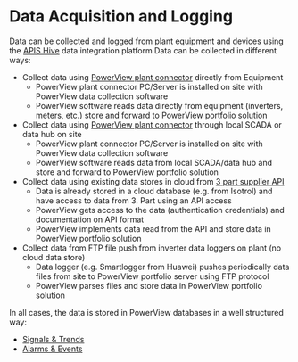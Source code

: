 # Data Acquisition and Logging

Data can be collected and logged from plant equipment and devices using the <a href="https://docs.prediktor.com/docs/foundation9/APIS_Hive/APIS_Hive.html" target="_blank">APIS Hive</a> data integration platform
Data can be collected in different ways:

- Collect data using [PowerView plant connector](PowerView%20Plant%20Connector/PowerView%20Plant%20Connector.md) directly from Equipment
    - PowerView plant connector PC/Server is installed on site with PowerView data collection software
    - PowerView software reads data directly from equipment (inverters, meters, etc.) store and forward to PowerView portfolio solution
- Collect data using [PowerView plant connector](PowerView%20Plant%20Connector/PowerView%20Plant%20Connector.md) through local SCADA or data hub on site
    - PowerView plant connector PC/Server is installed on site with PowerView data collection software
    - PowerView software reads data from local SCADA/data hub and store and forward to PowerView portfolio solution
- Collect data using existing data stores in cloud from [3 part supplier API](Third%20Party%20API's/Third%20Party%20API's.md)
    - Data is already stored in a cloud database (e.g. from Isotrol) and have access to data from 3. Part using an API access
    - PowerView gets access to the data (authentication credentials) and documentation on API format
    - PowerView implements data read from the API and store data in PowerView portfolio solution
- Collect data from FTP file push from inverter data loggers on plant (no cloud data store)
    - Data logger (e.g. Smartlogger from Huawei) pushes periodically data files from site to PowerView portfolio server using FTP protocol
    - PowerView parses files and store data in PowerView portfolio solution

In all cases, the data is stored in PowerView databases in a well structured way:
- [Signals & Trends](../../Signals%20&%20Trends/Signals&Trends.md)
- [Alarms & Events](../../Alarms%20&%20Events/Alarms&Events.md)